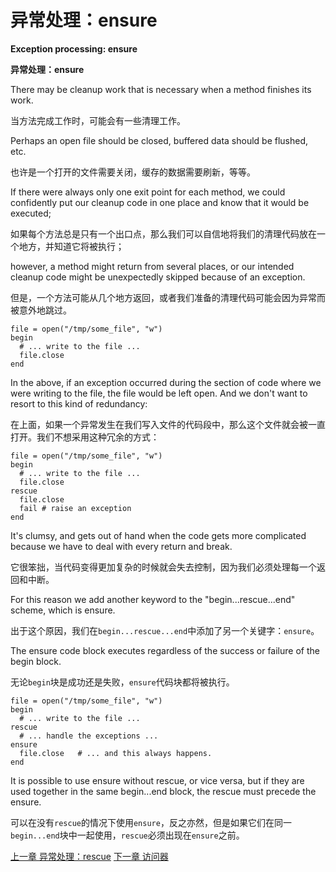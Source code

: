 # 异常处理：ensure
**Exception processing: ensure**

**异常处理：ensure**

There may be cleanup work that is necessary when a method finishes its work. 

当方法完成工作时，可能会有一些清理工作。

Perhaps an open file should be closed, buffered data should be flushed, etc. 

也许是一个打开的文件需要关闭，缓存的数据需要刷新，等等。

If there were always only one exit point for each method, we could confidently put our cleanup code in one place and know that it would be executed; 

如果每个方法总是只有一个出口点，那么我们可以自信地将我们的清理代码放在一个地方，并知道它将被执行；

however, a method might return from several places, or our intended cleanup code might be unexpectedly skipped because of an exception.

但是，一个方法可能从几个地方返回，或者我们准备的清理代码可能会因为异常而被意外地跳过。

```
file = open("/tmp/some_file", "w")
begin
  # ... write to the file ...
  file.close
end
```

In the above, if an exception occurred during the section of code where we were writing to the file, the file would be left open. And we don't want to resort to this kind of redundancy:

在上面，如果一个异常发生在我们写入文件的代码段中，那么这个文件就会被一直打开。我们不想采用这种冗余的方式：

```
file = open("/tmp/some_file", "w")
begin
  # ... write to the file ...
  file.close
rescue
  file.close
  fail # raise an exception
end
```

It's clumsy, and gets out of hand when the code gets more complicated because we have to deal with every return and break.

它很笨拙，当代码变得更加复杂的时候就会失去控制，因为我们必须处理每一个返回和中断。

For this reason we add another keyword to the "begin...rescue...end" scheme, which is ensure. 

出于这个原因，我们在`begin...rescue...end`中添加了另一个关键字：`ensure`。

The ensure code block executes regardless of the success or failure of the begin block.

无论`begin`块是成功还是失败，`ensure`代码块都将被执行。

```
file = open("/tmp/some_file", "w")
begin
  # ... write to the file ...
rescue
  # ... handle the exceptions ...
ensure
  file.close   # ... and this always happens.
end
```

It is possible to use ensure without rescue, or vice versa, but if they are used together in the same begin...end block, the rescue must precede the ensure.

可以在没有`rescue`的情况下使用`ensure`，反之亦然，但是如果它们在同一`begin...end`块中一起使用，`rescue`必须出现在`ensure`之前。

[上一章 异常处理：rescue](./rescue.md "Exception processing: rescue")
[下一章 访问器](./accessors.md "Accessors")

